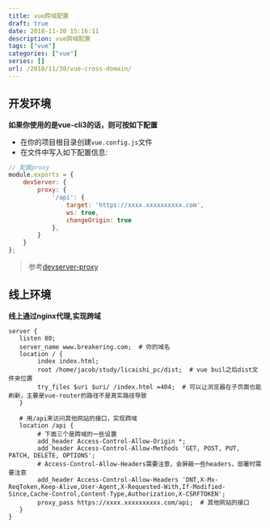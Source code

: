```yaml
---
title: vue跨域配置
draft: true
date: 2018-11-30 15:16:11
description: vue跨域配置
tags: ["vue"]
categories: ["vue"]
series: []
url: /2018/11/30/vue-cross-domain/
---
```


## 开发环境

**如果你使用的是vue-cli3的话，则可按如下配置**

-   在你的项目根目录创建`vue.config.js`文件
-   在文件中写入如下配置信息:

```js
// 配置proxy
module.exports = {
    devServer: {
        proxy: {
            '/api': {
                target: 'https://xxxx.xxxxxxxxxx.com',
                ws: true,
                changeOrigin: true
            },
        }
    }
};
```

>   参考[devserver-proxy](https://cli.vuejs.org/zh/config/#devserver-proxy)

## 线上环境

**线上通过nginx代理,实现跨域**

```nginx
server {
   listen 80;
   server_name www.breakering.com;  # 你的域名
   location / {
        index index.html;
        root /home/jacob/study/licaishi_pc/dist;  # vue buil之后dist文件夹位置
        try_files $uri $uri/ /index.html =404;  # 可以让浏览器在子页面也能刷新，主要是vue-router的路径不是真实路径导致
   }

   # 用/api来访问其他网站的接口，实现跨域
   location /api {
        # 下面三个是跨域的一些设置
        add_header Access-Control-Allow-Origin *;
        add_header Access-Control-Allow-Methods 'GET, POST, PUT, PATCH, DELETE, OPTIONS';
        # Access-Control-Allow-Headers需要注意，会屏蔽一些headers，部署时需要注意
        add_header Access-Control-Allow-Headers 'DNT,X-Mx-ReqToken,Keep-Alive,User-Agent,X-Requested-With,If-Modified-Since,Cache-Control,Content-Type,Authorization,X-CSRFTOKEN';
        proxy_pass https://xxxx.xxxxxxxxxx.com/api;  # 其他网站的接口
   }
}
```



